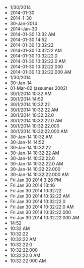 -   1/30/2014
-   2014-01-30
-   2014-1-30
-   30-Jan-2014
-   2014-Jan-30
-   2014-01-30 10:32 AM
-   2014-01-30 14:52
-   2014-01-30 10:32:22
-   2014-01-30 10:32:22 AM
-   2014-01-30 10:32:22.0
-   2014-01-30 10:32:22.0 AM
-   2014-01-30 10:32:22.000
-   2014-01-30 10:32:22.000 AM
-   1/30/2014
-   30-Jan-14
-   01-Mar-02 (assumes 2002)
-   30/1/2014 10:32 AM
-   30/1/2014 14:52
-   30/1/2014 10:32:22
-   30/1/2014 10:32:22 AM
-   30/1/2014 10:32:22.0
-   30/1/2014 10:32:22.0 AM
-   30/1/2014 10:32:22.000
-   30/1/2014 10:32:22.000 AM
-   30-Jan-14 10:32 AM
-   30-Jan-14 14:52
-   30-Jan-14 10:32:22
-   30-Jan-14 10:32:22 AM
-   30-Jan-14 10:32:22.0
-   30-Jan-14 10:32:22.0 AM
-   30-Jan-14 10:32:22.000
-   30-Jan-14 10:32:22.000 AM
-   Fri Jan 30 2014 3:26 PM
-   Fri Jan 30 2014 13:46
-   Fri Jan 30 2014 10:32:22
-   Fri Jan 30 2014 10:32:22 AM
-   Fri Jan 30 2014 10:32:22.0
-   Fri Jan 30 2014 10:32:22.0 AM
-   Fri Jan 30 2014 10:32:22.000
-   Fri Jan 30 2014 10:32:22.000 AM
-   14:52
-   10:32 AM
-   10:32:22
-   10:32:22 AM
-   10:32:22.0
-   10:32:22.000
-   10:32:22.0 AM
-   10:32:22.000 AM
